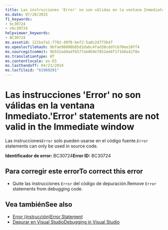 ```yaml
---
title: Las instrucciones 'Error' no son válidas en la ventana Inmediato.
ms.date: 07/20/2015
f1_keywords:
- bc30724
- vbc30724
helpviewer_keywords:
- BC30724
ms.assetid: 121ba7a1-7702-49f8-bef2-5adc2d773b47
ms.openlocfilehash: 0bfae96800b85d1dabc4fad38cdd7cb70ee10ff4
ms.sourcegitcommit: 9b552addadfb57fab0b9e7852ed4f1f1b8a42f8e
ms.translationtype: HT
ms.contentlocale: es-ES
ms.lasthandoff: 04/23/2019
ms.locfileid: "61969291"
---
```

# <a name="error-statements-are-not-valid-in-the-immediate-window"></a><span data-ttu-id="4de29-102">Las instrucciones 'Error' no son válidas en la ventana Inmediato.</span><span class="sxs-lookup"><span data-stu-id="4de29-102">'Error' statements are not valid in the Immediate window</span></span>
<span data-ttu-id="4de29-103">Las instrucciones`Error` solo pueden usarse en el código fuente.</span><span class="sxs-lookup"><span data-stu-id="4de29-103">`Error` statements can only be used in source code.</span></span>  
  
 <span data-ttu-id="4de29-104">**Identificador de error:** BC30724</span><span class="sxs-lookup"><span data-stu-id="4de29-104">**Error ID:** BC30724</span></span>  
  
## <a name="to-correct-this-error"></a><span data-ttu-id="4de29-105">Para corregir este error</span><span class="sxs-lookup"><span data-stu-id="4de29-105">To correct this error</span></span>  
  
- <span data-ttu-id="4de29-106">Quite las instrucciones `Error` del código de depuración.</span><span class="sxs-lookup"><span data-stu-id="4de29-106">Remove `Error` statements from debugging code.</span></span>  
  
## <a name="see-also"></a><span data-ttu-id="4de29-107">Vea también</span><span class="sxs-lookup"><span data-stu-id="4de29-107">See also</span></span>

- [<span data-ttu-id="4de29-108">Error (instrucción)</span><span class="sxs-lookup"><span data-stu-id="4de29-108">Error Statement</span></span>](../../visual-basic/language-reference/statements/error-statement.md)
- [<span data-ttu-id="4de29-109">Depurar en Visual Studio</span><span class="sxs-lookup"><span data-stu-id="4de29-109">Debugging in Visual Studio</span></span>](/visualstudio/debugger/debugging-in-visual-studio)
